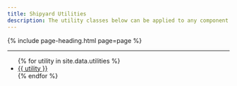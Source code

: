 ```yaml
---
title: Shipyard Utilities
description: The utility classes below can be applied to any component to override or extend the base styles of the component.
---
```


{% include page-heading.html page=page %}

---

<ul class="col-container">
  {% for utility in site.data.utilities %}
    <li class="mb-10 sm:mb-15 md:mb-30 col col-100 sm:col-33 md:col-25">
      <a href="{{ site.baseurl }}/utilities/{{ utility | replace: ' ', '-' | replace: '&', '' | replace: '--', '-' | downcase }}" class="box-link align-center text-md sm:text-lg md:text-xl p-10 sm:p-15 md:p-20 lg:p-30">
        {{ utility }}
      </a>
    </li>
  {% endfor %}
</ul>

